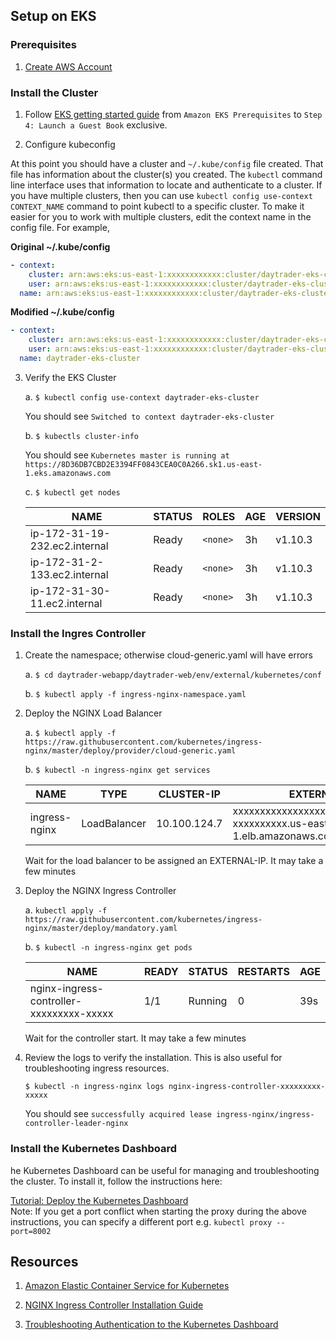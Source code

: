                 
## Setup on EKS

### Prerequisites

1.  [Create AWS Account](https://aws.amazon.com/premiumsupport/knowledge-center/create-and-activate-aws-account/)

### Install the Cluster

1.  Follow [EKS getting started guide](https://docs.aws.amazon.com/eks/latest/userguide/getting-started.html) from `Amazon EKS Prerequisites` to `Step 4: Launch a Guest Book` exclusive.

2.  Configure kubeconfig

At this point you should have a cluster and `~/.kube/config` file created. That file has information about the cluster(s) you created. The `kubectl` command line interface uses that information to locate and authenticate to a cluster. If you have multiple clusters, then you can use `kubectl config use-context CONTEXT_NAME` command to point kubectl to a specific cluster. To make it easier for you to work with multiple clusters, edit the context name in the config file. For example,

**Original ~/.kube/config**

```yaml
- context:
    cluster: arn:aws:eks:us-east-1:xxxxxxxxxxxx:cluster/daytrader-eks-cluster
    user: arn:aws:eks:us-east-1:xxxxxxxxxxxx:cluster/daytrader-eks-cluster
  name: arn:aws:eks:us-east-1:xxxxxxxxxxxx:cluster/daytrader-eks-cluster
```

**Modified ~/.kube/config**

```yaml
- context:
    cluster: arn:aws:eks:us-east-1:xxxxxxxxxxxx:cluster/daytrader-eks-cluster
    user: arn:aws:eks:us-east-1:xxxxxxxxxxxx:cluster/daytrader-eks-cluster
  name: daytrader-eks-cluster
```

3.  Verify the EKS Cluster
     
    a.  `$ kubectl config use-context daytrader-eks-cluster`
                    
    You should see `Switched to context daytrader-eks-cluster`
                
    b.  `$ kubectls cluster-info`
                    
    You should see `Kubernetes master is running at https://8D36DB7CBD2E3394FF0843CEA0C0A266.sk1.us-east-1.eks.amazonaws.com`
                    
    c.  `$ kubectl get nodes`
                
    NAME | STATUS | ROLES | AGE | VERSION
    ---- | ------ | ----- | --- | -------
    ip-172-31-19-232.ec2.internal | Ready | `<none>` | 3h | v1.10.3
    ip-172-31-2-133.ec2.internal  | Ready | `<none>` | 3h | v1.10.3
    ip-172-31-30-11.ec2.internal  | Ready | `<none>` | 3h | v1.10.3

### Install the Ingres Controller

1.  Create the namespace; otherwise cloud-generic.yaml will have errors
        
    a.  `$ cd daytrader-webapp/daytrader-web/env/external/kubernetes/conf`
            
    b.  `$ kubectl apply -f ingress-nginx-namespace.yaml`
    
2.  Deploy the NGINX Load Balancer

    a.  `$ kubectl apply -f https://raw.githubusercontent.com/kubernetes/ingress-nginx/master/deploy/provider/cloud-generic.yaml`
    
    b.  `$ kubectl -n ingress-nginx get services`
                    
    NAME | TYPE | CLUSTER-IP | EXTERNAL-IP | PORT(S) | AGE
    ---- | ---- | ---------- | ----------- | ------- | ---
    ingress-nginx | LoadBalancer | 10.100.124.7 | xxxxxxxxxxxxxxxxxxxxxxxxxxxxxxxx-xxxxxxxxxx.us-east-1.elb.amazonaws.com | 80:31878/TCP,443:31822/TCP | 16s
    
    Wait for the load balancer to be assigned an EXTERNAL-IP. It may take a few minutes
                
3.  Deploy the NGINX Ingress Controller

    a.  `kubectl apply -f https://raw.githubusercontent.com/kubernetes/ingress-nginx/master/deploy/mandatory.yaml`
    
    b.  `$ kubectl -n ingress-nginx get pods`
                    
    NAME | READY | STATUS | RESTARTS | AGE
    ---- | ----- | ------ | -------- | --- 
    nginx-ingress-controller-xxxxxxxxx-xxxxx | 1/1 | Running | 0 | 39s
    
    Wait for the controller start. It may take a few minutes
    
4.  Review the logs to verify the installation. This is also useful for troubleshooting ingress resources.
                
    `$ kubectl -n ingress-nginx logs nginx-ingress-controller-xxxxxxxxx-xxxxx`
                   
    You should see `successfully acquired lease ingress-nginx/ingress-controller-leader-nginx`
                    
### Install the Kubernetes Dashboard

he Kubernetes Dashboard can be useful for managing and troubleshooting the cluster. To install it, follow the instructions here:

[Tutorial: Deploy the Kubernetes Dashboard](https://docs.aws.amazon.com/eks/latest/userguide/dashboard-tutorial.html)
​                   
Note: If you get a port conflict when starting the proxy during the above instructions, you can specify a different port e.g.
​	`kubectl proxy --port=8002`

## Resources 

1.  [Amazon Elastic Container Service for Kubernetes](https://aws.amazon.com/eks/)

2.  [NGINX Ingress Controller Installation Guide](https://kubernetes.github.io/ingress-nginx/deploy/)

3.  [Troubleshooting Authentication to the Kubernetes Dashboard](https://github.com/AcalephStorage/kubernetes-dashboard/blob/master/docs/user-guide/troubleshooting.md)
   



